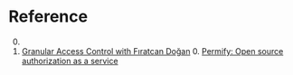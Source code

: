# Reference

0. []()
0. [Granular Access Control with Fıratcan Doğan](https://www.youtube.com/watch?v=l9uuXoLCYlA)
	0. [Permify: Open source authorization as a service](https://www.permify.co/)

